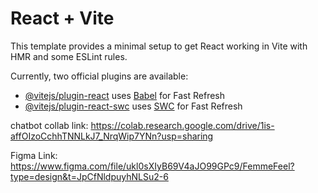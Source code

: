 # React + Vite

This template provides a minimal setup to get React working in Vite with HMR and some ESLint rules.

Currently, two official plugins are available:

- [@vitejs/plugin-react](https://github.com/vitejs/vite-plugin-react/blob/main/packages/plugin-react/README.md) uses [Babel](https://babeljs.io/) for Fast Refresh
- [@vitejs/plugin-react-swc](https://github.com/vitejs/vite-plugin-react-swc) uses [SWC](https://swc.rs/) for Fast Refresh

chatbot collab link: https://colab.research.google.com/drive/1is-affOIzoCchhTNNLkJ7_NrqWip7YNn?usp=sharing

Figma Link:
https://www.figma.com/file/ukl0sXIyB69V4aJO99GPc9/FemmeFeel?type=design&t=JpCfNldpuyhNLSu2-6
